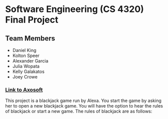 # Software Engineering (CS 4320) Final Project

## Team Members 
* Daniel King
* Kolton Speer
* Alexander Garcia
* Julia Wopata
* Kelly Galakatos
* Joey Crowe

### [Link to Axosoft](https://jmw7cf.axosoft.com/)

This project is a blackjack game run by Alexa. You start the game by asking her to open a new blackjack game. You will have the option to hear the rules of blackjack or start a new game.
The rules of blackjack are as follows:
